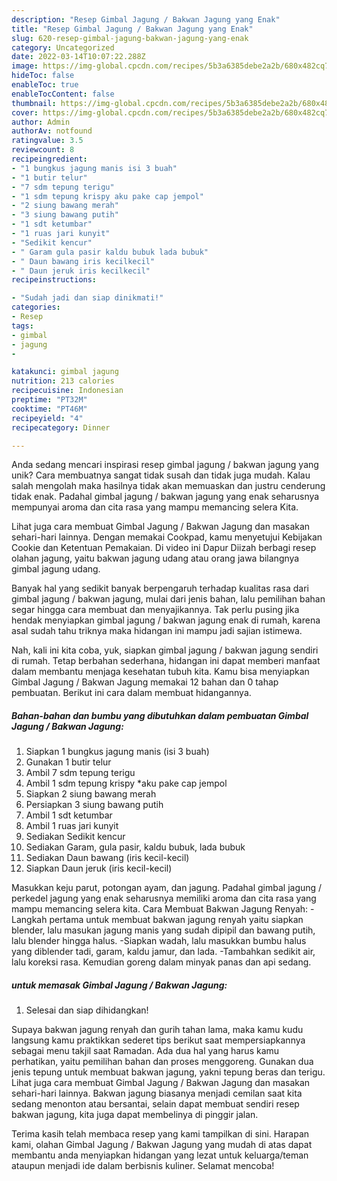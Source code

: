 ```yaml
---
description: "Resep Gimbal Jagung / Bakwan Jagung yang Enak"
title: "Resep Gimbal Jagung / Bakwan Jagung yang Enak"
slug: 620-resep-gimbal-jagung-bakwan-jagung-yang-enak
category: Uncategorized
date: 2022-03-14T10:07:22.288Z
image: https://img-global.cpcdn.com/recipes/5b3a6385debe2a2b/680x482cq70/gimbal-jagung-bakwan-jagung-foto-resep-utama.jpg
hideToc: false
enableToc: true
enableTocContent: false
thumbnail: https://img-global.cpcdn.com/recipes/5b3a6385debe2a2b/680x482cq70/gimbal-jagung-bakwan-jagung-foto-resep-utama.jpg
cover: https://img-global.cpcdn.com/recipes/5b3a6385debe2a2b/680x482cq70/gimbal-jagung-bakwan-jagung-foto-resep-utama.jpg
author: Admin
authorAv: notfound
ratingvalue: 3.5
reviewcount: 8
recipeingredient:
- "1 bungkus jagung manis isi 3 buah"
- "1 butir telur"
- "7 sdm tepung terigu"
- "1 sdm tepung krispy aku pake cap jempol"
- "2 siung bawang merah"
- "3 siung bawang putih"
- "1 sdt ketumbar"
- "1 ruas jari kunyit"
- "Sedikit kencur"
- " Garam gula pasir kaldu bubuk lada bubuk"
- " Daun bawang iris kecilkecil"
- " Daun jeruk iris kecilkecil"
recipeinstructions:

- "Sudah jadi dan siap dinikmati!"
categories:
- Resep
tags:
- gimbal
- jagung
- 

katakunci: gimbal jagung  
nutrition: 213 calories
recipecuisine: Indonesian
preptime: "PT32M"
cooktime: "PT46M"
recipeyield: "4"
recipecategory: Dinner

---
```





Anda sedang mencari inspirasi resep gimbal jagung / bakwan jagung yang unik? Cara membuatnya sangat tidak susah dan tidak juga mudah. Kalau salah mengolah maka hasilnya tidak akan memuaskan dan justru cenderung tidak enak. Padahal gimbal jagung / bakwan jagung yang enak seharusnya mempunyai aroma dan cita rasa yang mampu memancing selera Kita.





Lihat juga cara membuat Gimbal Jagung / Bakwan Jagung dan masakan sehari-hari lainnya. Dengan memakai Cookpad, kamu menyetujui Kebijakan Cookie dan Ketentuan Pemakaian. Di video ini Dapur Diizah berbagi resep olahan jagung, yaitu bakwan jagung udang atau orang jawa bilangnya gimbal jagung udang.

Banyak hal yang sedikit banyak berpengaruh terhadap kualitas rasa dari gimbal jagung / bakwan jagung, mulai dari jenis bahan, lalu pemilihan bahan segar hingga cara membuat dan menyajikannya. Tak perlu pusing jika hendak menyiapkan gimbal jagung / bakwan jagung enak di rumah, karena asal sudah tahu triknya maka hidangan ini mampu jadi sajian istimewa.






Nah, kali ini kita coba, yuk, siapkan gimbal jagung / bakwan jagung sendiri di rumah. Tetap berbahan sederhana, hidangan ini dapat memberi manfaat dalam membantu menjaga kesehatan tubuh kita. Kamu bisa menyiapkan Gimbal Jagung / Bakwan Jagung memakai 12 bahan dan 0 tahap pembuatan. Berikut ini cara dalam membuat hidangannya.

<!--inarticleads1-->

##### Bahan-bahan dan bumbu yang dibutuhkan dalam pembuatan Gimbal Jagung / Bakwan Jagung:

1. Siapkan 1 bungkus jagung manis (isi 3 buah)
1. Gunakan 1 butir telur
1. Ambil 7 sdm tepung terigu
1. Ambil 1 sdm tepung krispy *aku pake cap jempol
1. Siapkan 2 siung bawang merah
1. Persiapkan 3 siung bawang putih
1. Ambil 1 sdt ketumbar
1. Ambil 1 ruas jari kunyit
1. Sediakan Sedikit kencur
1. Sediakan  Garam, gula pasir, kaldu bubuk, lada bubuk
1. Sediakan  Daun bawang (iris kecil-kecil)
1. Siapkan  Daun jeruk (iris kecil-kecil)


Masukkan keju parut, potongan ayam, dan jagung. Padahal gimbal jagung / perkedel jagung yang enak seharusnya memiliki aroma dan cita rasa yang mampu memancing selera kita. Cara Membuat Bakwan Jagung Renyah: -Langkah pertama untuk membuat bakwan jagung renyah yaitu siapkan blender, lalu masukan jagung manis yang sudah dipipil dan bawang putih, lalu blender hingga halus. -Siapkan wadah, lalu masukkan bumbu halus yang diblender tadi, garam, kaldu jamur, dan lada. -Tambahkan sedikit air, lalu koreksi rasa. Kemudian goreng dalam minyak panas dan api sedang. 

<!--inarticleads2-->

#####  untuk memasak Gimbal Jagung / Bakwan Jagung:


1. Selesai dan siap dihidangkan!

Supaya bakwan jagung renyah dan gurih tahan lama, maka kamu kudu langsung kamu praktikkan sederet tips berikut saat mempersiapkannya sebagai menu takjil saat Ramadan. Ada dua hal yang harus kamu perhatikan, yaitu pemilihan bahan dan proses menggoreng. Gunakan dua jenis tepung untuk membuat bakwan jagung, yakni tepung beras dan terigu. Lihat juga cara membuat Gimbal Jagung / Bakwan Jagung dan masakan sehari-hari lainnya. Bakwan jagung biasanya menjadi cemilan saat kita sedang menonton atau bersantai, selain dapat membuat sendiri resep bakwan jagung, kita juga dapat membelinya di pinggir jalan. 

Terima kasih telah membaca resep yang kami tampilkan di sini. Harapan kami, olahan Gimbal Jagung / Bakwan Jagung yang mudah di atas dapat membantu anda menyiapkan hidangan yang lezat untuk keluarga/teman ataupun menjadi ide dalam berbisnis kuliner. Selamat mencoba!
